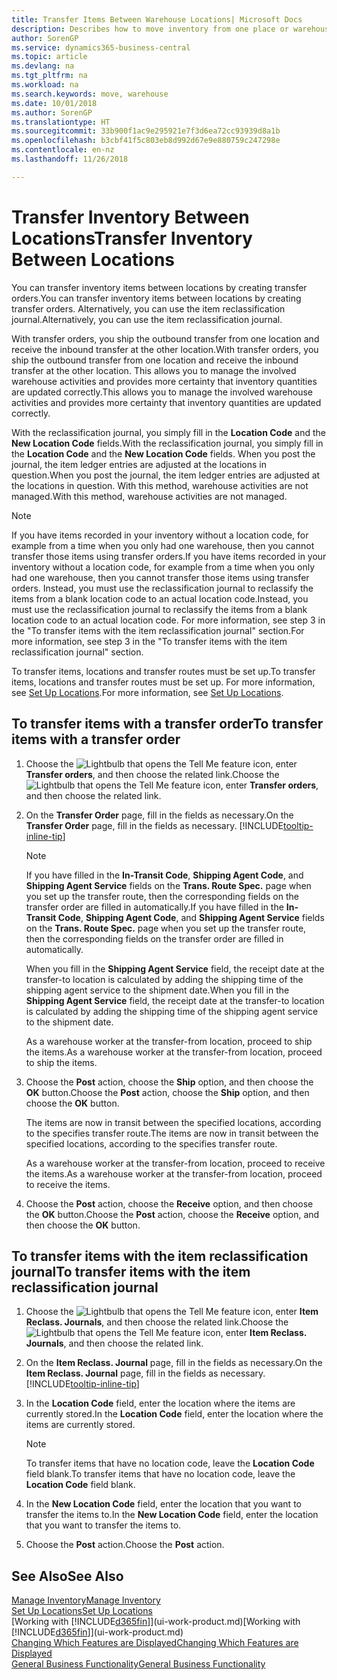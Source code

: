 ```yaml
---
title: Transfer Items Between Warehouse Locations| Microsoft Docs
description: Describes how to move inventory from one place or warehouse to another, either with the reclassification journal or with transfer orders.
author: SorenGP
ms.service: dynamics365-business-central
ms.topic: article
ms.devlang: na
ms.tgt_pltfrm: na
ms.workload: na
ms.search.keywords: move, warehouse
ms.date: 10/01/2018
ms.author: SorenGP
ms.translationtype: HT
ms.sourcegitcommit: 33b900f1ac9e295921e7f3d6ea72cc93939d8a1b
ms.openlocfilehash: b3cbf41f5c803eb8d992d67e9e880759c247298e
ms.contentlocale: en-nz
ms.lasthandoff: 11/26/2018

---
```

# <a name="transfer-inventory-between-locations"></a><span data-ttu-id="e2b2e-103">Transfer Inventory Between Locations</span><span class="sxs-lookup"><span data-stu-id="e2b2e-103">Transfer Inventory Between Locations</span></span>
<span data-ttu-id="e2b2e-104">You can transfer inventory items between locations by creating transfer orders.</span><span class="sxs-lookup"><span data-stu-id="e2b2e-104">You can transfer inventory items between locations by creating transfer orders.</span></span> <span data-ttu-id="e2b2e-105">Alternatively, you can use the item reclassification journal.</span><span class="sxs-lookup"><span data-stu-id="e2b2e-105">Alternatively, you can use the item reclassification journal.</span></span>

<span data-ttu-id="e2b2e-106">With transfer orders, you ship the outbound transfer from one location and receive the inbound transfer at the other location.</span><span class="sxs-lookup"><span data-stu-id="e2b2e-106">With transfer orders, you ship the outbound transfer from one location and receive the inbound transfer at the other location.</span></span> <span data-ttu-id="e2b2e-107">This allows you to manage the involved warehouse activities and provides more certainty that inventory quantities are updated correctly.</span><span class="sxs-lookup"><span data-stu-id="e2b2e-107">This allows you to manage the involved warehouse activities and provides more certainty that inventory quantities are updated correctly.</span></span>

<span data-ttu-id="e2b2e-108">With the reclassification journal, you simply fill in the **Location Code** and the **New Location Code** fields.</span><span class="sxs-lookup"><span data-stu-id="e2b2e-108">With the reclassification journal, you simply fill in the **Location Code** and the **New Location Code** fields.</span></span> <span data-ttu-id="e2b2e-109">When you post the journal, the item ledger entries are adjusted at the locations in question.</span><span class="sxs-lookup"><span data-stu-id="e2b2e-109">When you post the journal, the item ledger entries are adjusted at the locations in question.</span></span> <span data-ttu-id="e2b2e-110">With this method, warehouse activities are not managed.</span><span class="sxs-lookup"><span data-stu-id="e2b2e-110">With this method, warehouse activities are not managed.</span></span>

> [!NOTE]  
>   <span data-ttu-id="e2b2e-111">If you have items recorded in your inventory without a location code, for example from a time when you only had one warehouse, then you cannot transfer those items using transfer orders.</span><span class="sxs-lookup"><span data-stu-id="e2b2e-111">If you have items recorded in your inventory without a location code, for example from a time when you only had one warehouse, then you cannot transfer those items using transfer orders.</span></span> <span data-ttu-id="e2b2e-112">Instead, you must use the reclassification journal to reclassify the items from a blank location code to an actual location code.</span><span class="sxs-lookup"><span data-stu-id="e2b2e-112">Instead, you must use the reclassification journal to reclassify the items from a blank location code to an actual location code.</span></span>  <span data-ttu-id="e2b2e-113">For more information, see step 3 in the "To transfer items with the item reclassification journal" section.</span><span class="sxs-lookup"><span data-stu-id="e2b2e-113">For more information, see step 3 in the "To transfer items with the item reclassification journal" section.</span></span>

<span data-ttu-id="e2b2e-114">To transfer items, locations and transfer routes must be set up.</span><span class="sxs-lookup"><span data-stu-id="e2b2e-114">To transfer items, locations and transfer routes must be set up.</span></span> <span data-ttu-id="e2b2e-115">For more information, see [Set Up Locations](inventory-how-setup-locations.md).</span><span class="sxs-lookup"><span data-stu-id="e2b2e-115">For more information, see [Set Up Locations](inventory-how-setup-locations.md).</span></span>

## <a name="to-transfer-items-with-a-transfer-order"></a><span data-ttu-id="e2b2e-116">To transfer items with a transfer order</span><span class="sxs-lookup"><span data-stu-id="e2b2e-116">To transfer items with a transfer order</span></span>
1. <span data-ttu-id="e2b2e-117">Choose the ![Lightbulb that opens the Tell Me feature](media/ui-search/search_small.png "Tell me what you want to do") icon, enter **Transfer orders**, and then choose the related link.</span><span class="sxs-lookup"><span data-stu-id="e2b2e-117">Choose the ![Lightbulb that opens the Tell Me feature](media/ui-search/search_small.png "Tell me what you want to do") icon, enter **Transfer orders**, and then choose the related link.</span></span>
2. <span data-ttu-id="e2b2e-118">On the **Transfer Order** page, fill in the fields as necessary.</span><span class="sxs-lookup"><span data-stu-id="e2b2e-118">On the **Transfer Order** page, fill in the fields as necessary.</span></span> [!INCLUDE[tooltip-inline-tip](includes/tooltip-inline-tip_md.md)]

    > [!NOTE]  
    >   <span data-ttu-id="e2b2e-119">If you have filled in the **In-Transit Code**, **Shipping Agent Code**, and **Shipping Agent Service** fields on the **Trans. Route Spec.** page when you set up the transfer route, then the corresponding fields on the transfer order are filled in automatically.</span><span class="sxs-lookup"><span data-stu-id="e2b2e-119">If you have filled in the **In-Transit Code**, **Shipping Agent Code**, and **Shipping Agent Service** fields on the **Trans. Route Spec.** page when you set up the transfer route, then the corresponding fields on the transfer order are filled in automatically.</span></span>

    <span data-ttu-id="e2b2e-120">When you fill in the **Shipping Agent Service** field, the receipt date at the transfer-to location is calculated by adding the shipping time of the shipping agent service to the shipment date.</span><span class="sxs-lookup"><span data-stu-id="e2b2e-120">When you fill in the **Shipping Agent Service** field, the receipt date at the transfer-to location is calculated by adding the shipping time of the shipping agent service to the shipment date.</span></span>

    <span data-ttu-id="e2b2e-121">As a warehouse worker at the transfer-from location, proceed to ship the items.</span><span class="sxs-lookup"><span data-stu-id="e2b2e-121">As a warehouse worker at the transfer-from location, proceed to ship the items.</span></span>
3. <span data-ttu-id="e2b2e-122">Choose the **Post** action, choose the **Ship** option, and then choose the **OK** button.</span><span class="sxs-lookup"><span data-stu-id="e2b2e-122">Choose the **Post** action, choose the **Ship** option, and then choose the **OK** button.</span></span>

    <span data-ttu-id="e2b2e-123">The items are now in transit between the specified locations, according to the specifies transfer route.</span><span class="sxs-lookup"><span data-stu-id="e2b2e-123">The items are now in transit between the specified locations, according to the specifies transfer route.</span></span>

    <span data-ttu-id="e2b2e-124">As a warehouse worker at the transfer-from location, proceed to receive the items.</span><span class="sxs-lookup"><span data-stu-id="e2b2e-124">As a warehouse worker at the transfer-from location, proceed to receive the items.</span></span>
4. <span data-ttu-id="e2b2e-125">Choose the **Post** action, choose the **Receive** option, and then choose the **OK** button.</span><span class="sxs-lookup"><span data-stu-id="e2b2e-125">Choose the **Post** action, choose the **Receive** option, and then choose the **OK** button.</span></span>

## <a name="to-transfer-items-with-the-item-reclassification-journal"></a><span data-ttu-id="e2b2e-126">To transfer items with the item reclassification journal</span><span class="sxs-lookup"><span data-stu-id="e2b2e-126">To transfer items with the item reclassification journal</span></span>
1. <span data-ttu-id="e2b2e-127">Choose the ![Lightbulb that opens the Tell Me feature](media/ui-search/search_small.png "Tell me what you want to do") icon, enter **Item Reclass. Journals**, and then choose the related link.</span><span class="sxs-lookup"><span data-stu-id="e2b2e-127">Choose the ![Lightbulb that opens the Tell Me feature](media/ui-search/search_small.png "Tell me what you want to do") icon, enter **Item Reclass. Journals**, and then choose the related link.</span></span>
2. <span data-ttu-id="e2b2e-128">On the **Item Reclass. Journal** page, fill in the fields as necessary.</span><span class="sxs-lookup"><span data-stu-id="e2b2e-128">On the **Item Reclass. Journal** page, fill in the fields as necessary.</span></span> [!INCLUDE[tooltip-inline-tip](includes/tooltip-inline-tip_md.md)]
3. <span data-ttu-id="e2b2e-129">In the **Location Code** field, enter the location where the items are currently stored.</span><span class="sxs-lookup"><span data-stu-id="e2b2e-129">In the **Location Code** field, enter the location where the items are currently stored.</span></span>

    > [!NOTE]  
    >   <span data-ttu-id="e2b2e-130">To transfer items that have no location code, leave the **Location Code** field blank.</span><span class="sxs-lookup"><span data-stu-id="e2b2e-130">To transfer items that have no location code, leave the **Location Code** field blank.</span></span>
4. <span data-ttu-id="e2b2e-131">In the **New Location Code** field, enter the location that you want to transfer the items to.</span><span class="sxs-lookup"><span data-stu-id="e2b2e-131">In the **New Location Code** field, enter the location that you want to transfer the items to.</span></span>
5. <span data-ttu-id="e2b2e-132">Choose the **Post** action.</span><span class="sxs-lookup"><span data-stu-id="e2b2e-132">Choose the **Post** action.</span></span>

## <a name="see-also"></a><span data-ttu-id="e2b2e-133">See Also</span><span class="sxs-lookup"><span data-stu-id="e2b2e-133">See Also</span></span>
[<span data-ttu-id="e2b2e-134">Manage Inventory</span><span class="sxs-lookup"><span data-stu-id="e2b2e-134">Manage Inventory</span></span>](inventory-manage-inventory.md)  
[<span data-ttu-id="e2b2e-135">Set Up Locations</span><span class="sxs-lookup"><span data-stu-id="e2b2e-135">Set Up Locations</span></span>](inventory-how-setup-locations.md)  
<span data-ttu-id="e2b2e-136">[Working with [!INCLUDE[d365fin](includes/d365fin_md.md)]](ui-work-product.md)</span><span class="sxs-lookup"><span data-stu-id="e2b2e-136">[Working with [!INCLUDE[d365fin](includes/d365fin_md.md)]](ui-work-product.md)</span></span>  
[<span data-ttu-id="e2b2e-137">Changing Which Features are Displayed</span><span class="sxs-lookup"><span data-stu-id="e2b2e-137">Changing Which Features are Displayed</span></span>](ui-experiences.md)  
[<span data-ttu-id="e2b2e-138">General Business Functionality</span><span class="sxs-lookup"><span data-stu-id="e2b2e-138">General Business Functionality</span></span>](ui-across-business-areas.md)

